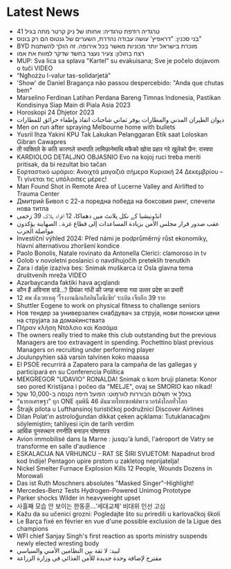 # Latest News
-  טרגדיה רודפת טרגדיה: אחותו של ניק קרטר מתה בגיל 41
-  בני סכנין: "דראפיץ' עושה עבודה נהדרת, השערים של גנטוס הם רק בונוס"
-  BYD מוכרת בישראל יותר מכוניות מאשר בכל אירופה. זה הולך להשתנות
-  רצח בחולון: צעיר נעצר בחשד שדקר למוות את אמו
-  MUP: Sva lica sa splava "Kartel" su evakuisana; Sve je počelo dojavom o tuči VIDEO
-  “Ngħożżu l-valur tas-solidarjetà”
-  'Show' de Daniel Bragança não passou despercebido: "Anda que chutas bem"
-  Marselino Ferdinan Latihan Perdana Bareng Timnas Indonesia, Pastikan Kondisinya Siap Main di Piala Asia 2023
-  Horoskopi 24 Dhjetor 2023
-  ديوان الطيران المدني والمطارات يوفر ثماني شاحنات انقاذ وإطفاء حرائق للمطارات
-  Men on run after spraying Melbourne home with bullets
-  Yusril Ihza Yakini KPU Tak Lakukan Pelanggaran Etik saat Loloskan Gibran Cawapres
-  ती व्यक्तिले के कति कारणले सभापति लामिछानेमाथि मकैको खोया प्रहार गरे खुलेको छैन: रास्वपा
-  KARDIOLOG DETALJNO OBJASNIO Evo na kojoj ruci treba meriti pritisak, da bi rezultat bio tačan
-  Εορταστικό ωράριο: Ανοιχτά μαγαζιά σήμερα Κυριακή 24 Δεκεμβρίου – Τι γίνεται τις υπόλοιπες μέρες!
-  Man Found Shot in Remote Area of Lucerne Valley and Airlifted to Trauma Center
-  Дмитрий Бивол с 22-а поредна победа на боксовия ринг, спечели нова титла
-  انڈونیشیا کے نکل پلانٹ میں دھماکا، 12 افراد ہلاک 39 زخمی
-  عقب صدور قرار مجلس الأمن بزيادة المساعدات إلى قطاع غزة.. الصهاينة يؤكدون مواصلة الحرب
-  Investiční výhled 2024: Před námi je podprůměrný růst ekonomiky, hlavní alternativou zhoršení kondice
-  Paolo Bonolis, Natale rovinato da Antonella Clerici: clamoroso in tv
-  Golob v novoletni poslanici o navdihujočih preteklih trenutkih
-  Zara i dalje izaziva bes: Snimak muškarca iz Osla glavna tema društvenih mreža VIDEO
-  Azərbaycanda faktiki hava açıqlandı
-  कौन हैं अविनाश पांडे...? प्रियंका गांधी की जगह बनाया गया उत्‍तर प्रदेश का प्रभारी
-  12 ศพ สังเวยเหตุ ‘โรงงานนิกเกิลอินโดนีเซีย’ ระเบิด เจ็บอีก 39 ราย
-  Shuttler Eogene to work on physical fitness to challenge seniors
-  Нов тендер за универзален снабдувач за струја, нови пониски цени на струјата за домаќинствата
-  Πήραν κλήση Ντάλσιο και Κασάμα
-  The owners really tried to make this club outstanding but the previous Managers are too extravagent in spending. Pochettino blast previous Managers on recruiting under performing player
-  Joulunpyhien sää varsin talvinen koko maassa
-  El PSOE recurrirá a Zapatero para la campaña de las gallegas y participará en su Conferencia Política
-  MEKGREGOR "UDAVIO" RONALDA! Snimak o kom bruji planeta: Konor seo pored Kristijana i počeo da "MELJE", ovaj se SMORIO kao nikad!
-  בגלל אי תשלום הבוררות לוורמוט: הפועל חיפה נקנסה ב-10,000 שקל
-  “นายกเศรษฐา” บุก ONE ลุมพินี 46 ดันมวยไทยซอฟต์พาวเวอร์ดังไกลทั่วโลก
-  Štrajk pilota u Lufthansinoj turističkoj podružnici Discover Airlines
-  Dilan Polat'ın astroloğundan dikkat çeken açıklama: Tutuklanacağını söylemiştim; tahliyesi için de tarih verdim
-  आर्थिक पुनरुत्थान रणनीति बनाउन घोषणापत्र
-  Avion immobilisé dans la Marne : jusqu'à lundi, l'aéroport de Vatry se transforme en salle d'audience
-  ESKALACIJA NA VRHUNCU - RAT SE ŠIRI SVIJETOM: Napadnut brod kod Indije! Pentagon upire prstom u zakletog neprijatelja!
-  Nickel Smelter Furnace Explosion Kills 12 People, Wounds Dozens in Morowali
-  Das ist Ruth Moschners absolutes "Masked Singer"-Highlight!
-  Mercedes-Benz Tests Hydrogen-Powered Unimog Prototype
-  Parker shocks Wilder in heavyweight upset
-  사흘째 모습 안 보이는 한동훈…‘세대교체’ 비대위 인선 고심
-  Kažu da su učenici grozni: Pogledajte što su priredili u karlovačkoj školi
-  Le Barça fixé en février en vue d'une possible exclusion de la Ligue des champions
-  WFI chief Sanjay Singh's first reaction as sports ministry suspends newly elected wresting body
-  لبيد: لا ثقة بين النظامين الأمني والسياسي
-  مقترح لإضافة وحدة جديدة للأمن الغذائي في وزارة الزراعة
